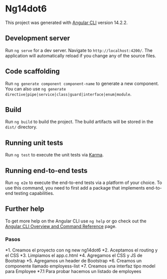 # Ng14dot6

This project was generated with [Angular CLI](https://github.com/angular/angular-cli) version 14.2.2.

## Development server

Run `ng serve` for a dev server. Navigate to `http://localhost:4200/`. The application will automatically reload if you change any of the source files.

## Code scaffolding

Run `ng generate component component-name` to generate a new component. You can also use `ng generate directive|pipe|service|class|guard|interface|enum|module`.

## Build

Run `ng build` to build the project. The build artifacts will be stored in the `dist/` directory.

## Running unit tests

Run `ng test` to execute the unit tests via [Karma](https://karma-runner.github.io).

## Running end-to-end tests

Run `ng e2e` to execute the end-to-end tests via a platform of your choice. To use this command, you need to first add a package that implements end-to-end testing capabilities.

## Further help

To get more help on the Angular CLI use `ng help` or go check out the [Angular CLI Overview and Command Reference](https://angular.io/cli) page.

### Pasos
*1. Creamos el proyecto con ng new ng14dot6
*2. Aceptamos el routing y el CSS
*3. Limpiamos el app.c.html
*4. Agregamos el CSS y JS de Bootstrap
*5. Agregamos un header de Bootstrap
*6. Creamos un componente llamado employess-list
*7. Creamos una interfaz tipo model para Employee
    *7.1 Para probar hacemos un listado de employees



